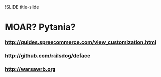 !SLIDE title-slide

# MOAR? Pytania?


### http://guides.spreecommerce.com/view_customization.html
### http://github.com/railsdog/deface
### http://warsawrb.org
